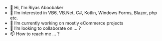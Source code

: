 - 👋 Hi, I'm Riyas Aboobaker
- 👀 I’m interested in VB6, VB.Net, C#, Kotlin, Windows Forms, Blazor, php etc. 
- 🌱 I’m currently working on mostly eCommerce projects
- 💞️ I’m looking to collaborate on ... ?
- 📫 How to reach me ... ?

<!---
riyas50/riyas50 is a ✨ special ✨ repository because its `README.md` (this file) appears on your GitHub profile.
You can click the Preview link to take a look at your changes.
--->
